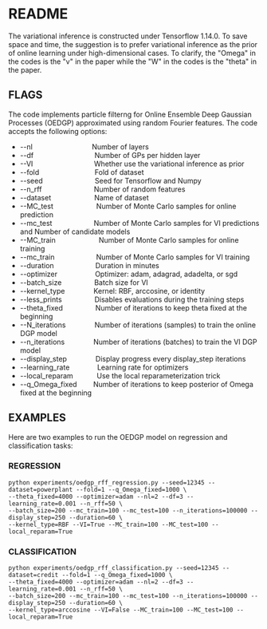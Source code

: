 # README

The variational inference is constructed under Tensorflow 1.14.0. To save space and time, the suggestion is to prefer variational inference as the prior of online learning under high-dimensional cases. To clarify, the "Omega" in the codes is the "v" in the paper while the "W" in the codes is the "theta" in the paper. 

## FLAGS

The code implements particle filterng for Online Ensemble Deep Gaussian Processes (OEDGP) approximated using random Fourier features. The code accepts the following options:


* --nl                  &emsp; &emsp; &emsp; &emsp; &emsp; &emsp; &nbsp; Number of layers
* --df                  &emsp; &ensp; &emsp; &emsp; &emsp; &emsp; &emsp; Number of GPs per hidden layer
* --VI                  &emsp; &ensp; &emsp; &emsp; &emsp; &emsp; &emsp; Whether use the variational inference as prior
* --fold                &emsp; &emsp; &emsp; &emsp; &emsp; &emsp; Fold of dataset
* --seed                &emsp; &emsp; &emsp; &emsp; &emsp; &ensp; Seed for Tensorflow and Numpy
* --n_rff               &emsp; &emsp; &emsp; &emsp; &emsp; &ensp; Number of random features
* --dataset             &emsp; &emsp; &emsp; &emsp; &ensp; Name of dataset
* --MC_test             &emsp; &ensp; &emsp; &emsp; &emsp; Number of Monte Carlo samples for online prediction
* --mc_test             &emsp; &emsp; &emsp; &emsp; &nbsp; Number of Monte Carlo samples for VI predictions and Number of candidate models
* --MC_train            &emsp; &ensp; &emsp; &emsp; &emsp; Number of Monte Carlo samples for online training
* --mc_train            &emsp; &emsp; &emsp; &emsp; &nbsp; Number of Monte Carlo samples for VI training
* --duration            &emsp; &emsp; &emsp; &emsp; &nbsp; Duration in minutes
* --optimizer           &emsp; &emsp; &emsp; &emsp; Optimizer: adam, adagrad, adadelta, or sgd
* --batch_size          &emsp; &emsp; &emsp; &nbsp; Batch size for VI
* --kernel_type         &emsp; &emsp; &emsp; Kernel: RBF, arccosine, or identity
* --less_prints         &emsp; &emsp; &emsp; &nbsp; Disables evaluations during the training steps
* --theta_fixed         &emsp; &emsp; &emsp; &nbsp; Number of iterations to keep theta fixed at the beginning
* --N_iterations        &emsp; &emsp; &emsp; Number of iterations (samples) to train the online DGP model
* --n_iterations        &emsp; &emsp; &emsp; Number of iterations (batches) to train the VI DGP model
* --display_step        &emsp; &emsp; &emsp; Display progress every display_step iterations
* --learning_rate       &emsp; &emsp; &nbsp; &nbsp; Learning rate for optimizers
* --local_reparam       &emsp; &emsp; &nbsp; Use the local reparameterization trick
* --q_Omega_fixed       &emsp; &ensp; Number of iterations to keep posterior of Omega fixed at the beginning


## EXAMPLES

Here are two examples to run the OEDGP model on regression and classification tasks:

### REGRESSION
```
python experiments/oedgp_rff_regression.py --seed=12345 --dataset=powerplant --fold=1 --q_Omega_fixed=1000 \
--theta_fixed=4000 --optimizer=adam --nl=2 --df=3 --learning_rate=0.001 --n_rff=50 \
--batch_size=200 --mc_train=100 --mc_test=100 --n_iterations=100000 --display_step=250 --duration=60 \
--kernel_type=RBF --VI=True --MC_train=100 --MC_test=100 --local_reparam=True
```

### CLASSIFICATION
```
python experiments/oedgp_rff_classification.py --seed=12345 --dataset=credit --fold=1 --q_Omega_fixed=1000 \
--theta_fixed=4000 --optimizer=adam --nl=2 --df=3 --learning_rate=0.001 --n_rff=50 \
--batch_size=200 --mc_train=100 --mc_test=100 --n_iterations=100000 --display_step=250 --duration=60 \
--kernel_type=arccosine --VI=False --MC_train=100 --MC_test=100 --local_reparam=True
```
